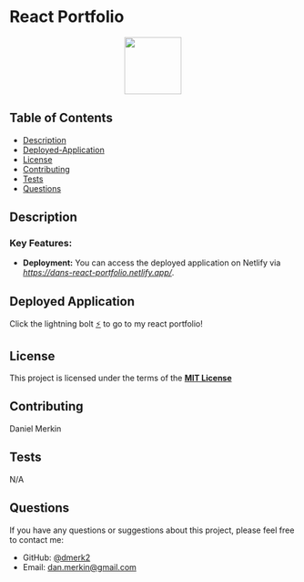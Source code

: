 # React Portfolio

<div align="center">
  <img src="https://img.shields.io/badge/License-MIT-yellow.svg" width="100">
</div>

## Table of Contents

- [Description](#description)
- [Deployed-Application](#deployed-application)
- [License](#license)
- [Contributing](#contributing)
- [Tests](#tests)
- [Questions](#questions)

## Description

### Key Features:

- **Deployment:** You can access the deployed application on Netlify via *https://dans-react-portfolio.netlify.app/*.

## Deployed Application

Click the lightning bolt [⚡](https://dans-react-portfolio.netlify.app/) to go to my react portfolio!

## License

This project is licensed under the terms of the **[MIT License](https://opensource.org/licenses/MIT)**

## Contributing

Daniel Merkin

## Tests

N/A

## Questions

If you have any questions or suggestions about this project, please feel free to contact me:

- GitHub: [@dmerk2](https://github.com/dmerk2)
- Email: dan.merkin@gmail.com
